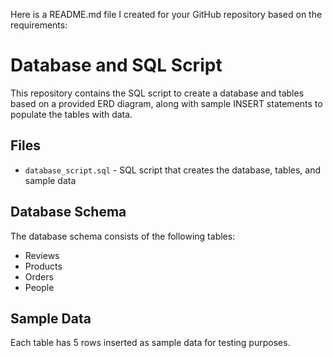Here is a README.md file I created for your GitHub repository based on the requirements:

# Database and SQL Script

This repository contains the SQL script to create a database and tables based on a provided ERD diagram, along with sample INSERT statements to populate the tables with data.

## Files

- `database_script.sql` - SQL script that creates the database, tables, and sample data

## Database Schema

The database schema consists of the following tables:

- Reviews
- Products 
- Orders
- People

## Sample Data 

Each table has 5 rows inserted as sample data for testing purposes.
